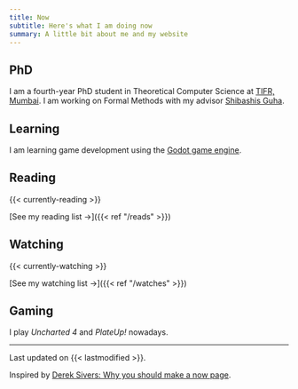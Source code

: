 ```yaml
---
title: Now 
subtitle: Here's what I am doing now
summary: A little bit about me and my website
---
```



## PhD

I am a fourth-year PhD student in Theoretical Computer Science at [TIFR, Mumbai](https://www.tcs.tifr.res.in/).
I am working on Formal Methods with my advisor [Shibashis Guha](https://www.tifr.res.in/~shibashis.guha/).


## Learning

I am learning game development using the [Godot game engine](https://www.godotengine.org). 

## Reading
{{< currently-reading >}}

[See my reading list &#8594;]({{< ref "/reads" >}})

## Watching
{{< currently-watching >}}

[See my watching list &#8594;]({{< ref "/watches" >}})

## Gaming

I play _Uncharted 4_ and _PlateUp!_ nowadays. 

---

Last updated on {{< lastmodified >}}.  

Inspired by [Derek Sivers: Why you should make a now page](https://sive.rs/now).
